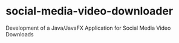 # social-media-video-downloader
Development of a Java/JavaFX Application for Social Media Video Downloads
